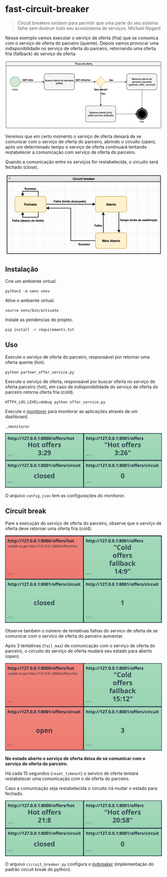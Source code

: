 # fast-circuit-breaker

> Circuit breakers existem para permitir que uma parte do seu sistema falhe sem destruir todo seu ecossistema de serviços. Michael Nygard

Nesse exemplo vamos executar o serviço de oferta (fria) que se comunica com o serviço de oferta do parceiro (quente). Depois vamos provocar uma indisponibilidade no serviço de oferta do parceiro, retornando uma oferta fria (fallback) do serviço de oferta.

![Fluxo de oferta!](/imgs/offer-flow.png "Fluxo de oferta")

Veremos que em certo momento o serviço de oferta deixará de se comunicar com o serviço de oferta do parceiro, abrindo o circuito (open), após um determinado tempo o serviço de oferta continuará tentando restabelecer a comunicação com serviço de oferta do parceiro.

Quando a comunicação entre os serviços for restabelecida, o circuito será fechado (close).

![Estados do circuit breaker!](/imgs/circuit-breaker-states.png "Estados do circuit breaker")

## Instalação

Crie um ambiente virtual.

`python3 -m venv venv`

Ative o ambiente virtual.

`source venv/bin/activate`

Instale as pendencias do projeto.

`pip install -r requirements.txt`

## Uso

Execute o serviço de oferta do parceiro, responsável por retornar uma oferta quente (hot).

`python partner_offer_service.py`

Execute o serviço de oferta, responsável por buscar oferta no serviço de oferta parceiro (hot), em caso de indisponibilidade do serviço de oferta do parceiro retorna oferta fria (cold).

`HTTPX_LOG_LEVEL=debug python offer_service.py`

Execute o [monitoror](https://monitoror.com) para monitorar as aplicações através de um dashboard.

`./monitoror`

![Dashboard Monitoror!](/imgs/monitoror1.png "Dashboard Monitoror")

O arquivo `config.json` tem as configurações do monitoror.

## Circuit break

Pare a execução do serviço de oferta do parceiro, observe que o serviço de oferta deve retornar uma oferta fria (cold).

![Dashboard Monitoror!](/imgs/monitoror2.png "Dashboard Monitoror")

Observe também o número de tentativas falhas do servico de oferta de se comunicar com o servico de oferta do parceiro aumentar.

Após 3 tentativas (`fail_max`) de comunicação com o serviço de oferta do parceiro, o circuito do serviço de oferta mudará seu estado para aberto (open).

![Dashboard Monitoror!](/imgs/monitoror3.png "Dashboard Monitoror")

**No estado aberto o serviço de oferta deixa de se comunicar com o serviço de oferta do parceiro.**

Há cada 15 segundos (`reset_timeout`) o servico de oferta tentará restabelecer uma comunicação com o de oferta do parceiro.

Caso a comunicação seja restabelecida o circuito irá mudar o estado para fechado.

![Dashboard Monitoror!](/imgs/monitoror4.png "Dashboard Monitoror")

O arquivo `circuit_breaker.py` configura o [pybreaker](https://github.com/danielfm/pybreaker) (implementação do padrão circuit break do python).
